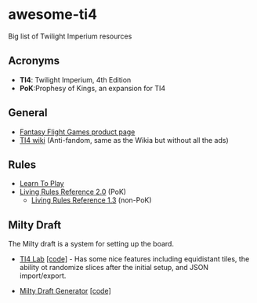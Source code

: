 # awesome-ti4
Big list of Twilight Imperium resources

## Acronyms

+ **TI4**: Twilight Imperium, 4th Edition
+ **PoK**:Prophesy of Kings, an expansion for TI4

## General

+ [Fantasy Flight Games product page](https://www.fantasyflightgames.com/en/products/twilight-imperium-fourth-edition/)
+ [TI4 wiki](https://antifandom.com/twilight-imperium/wiki/Twilight_Imperium_Wiki) (Anti-fandom, same as the Wikia but without all the ads)

## Rules

+ [Learn To Play](https://images-cdn.fantasyflightgames.com/filer_public/f3/c6/f3c66512-8e19-4f30-a0d4-d7d75701fd37/ti-k0289_learn_to_playcompressed.pdf)
+ [Living Rules Reference 2.0](https://images-cdn.fantasyflightgames.com/filer_public/51/55/51552c7f-c05c-445b-84bf-4b073456d008/ti10_pok_living_rules_reference_20_web.pdf) (PoK)
  + [Living Rules Reference 1.3](https://images-cdn.fantasyflightgames.com/filer_public/da/df/dadf9f07-78f3-43ac-9cce-dd6b55b24ec2/ti4_living_rules_reference_v1_3_web.pdf) (non-PoK)

## Milty Draft

The Milty draft is a system for setting up the board.

+ [TI4 Lab](https://tidraft.com/) [[code]](https://github.com/heisenbugged/ti4-lab) - Has some nice features including equidistant tiles, the ability ot randomize slices after the initial setup, and JSON import/export.

+ [Milty Draft Generator](https://milty.shenanigans.be/) [[code]](https://github.com/shenanigans-be/miltydraft)
